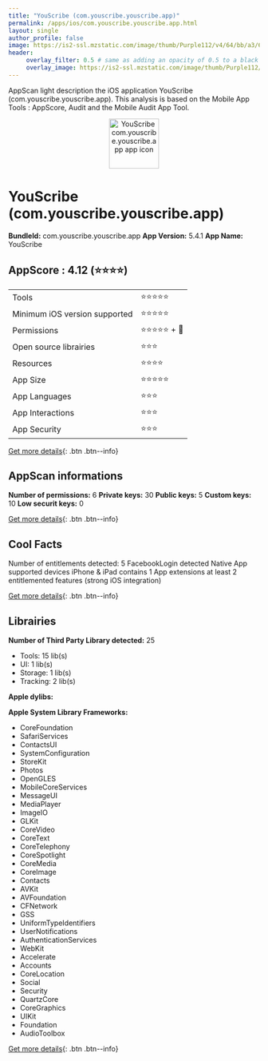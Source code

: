 ```yaml
---
title: "YouScribe (com.youscribe.youscribe.app)"
permalink: /apps/ios/com.youscribe.youscribe.app.html
layout: single
author_profile: false
image: https://is2-ssl.mzstatic.com/image/thumb/Purple112/v4/64/bb/a3/64bba311-d5c2-ea93-afe4-3c140de30af9/AppIcon-1x_U007emarketing-0-7-0-0-85-220.png/512x512bb.jpg
header: 
     overlay_filter: 0.5 # same as adding an opacity of 0.5 to a black background
     overlay_image: https://is2-ssl.mzstatic.com/image/thumb/Purple112/v4/64/bb/a3/64bba311-d5c2-ea93-afe4-3c140de30af9/AppIcon-1x_U007emarketing-0-7-0-0-85-220.png/512x512bb.jpg
---
```

AppScan light description the iOS application YouScribe (com.youscribe.youscribe.app). This analysis is based on the Mobile App Tools : AppScore, Audit and the Mobile Audit App Tool.

  
  
<div style="text-align: center;"><img src="https://is2-ssl.mzstatic.com/image/thumb/Purple112/v4/64/bb/a3/64bba311-d5c2-ea93-afe4-3c140de30af9/AppIcon-1x_U007emarketing-0-7-0-0-85-220.png/512x512bb.jpg" width="100" height="100" alt="YouScribe com.youscribe.youscribe.app app icon"></div>  
  
# YouScribe (com.youscribe.youscribe.app)

**BundleId:** com.youscribe.youscribe.app
**App Version:** 5.4.1
**App Name:** YouScribe


## AppScore : 4.12 (⭐️⭐️⭐️⭐️) 

<table>
<tr><td> Tools </td><td> ⭐️⭐️⭐️⭐️⭐️ </td></tr>
<tr><td> Minimum iOS version supported </td><td> ⭐️⭐️⭐️⭐️⭐️ </td></tr>
<tr><td> Permissions </td><td> ⭐️⭐️⭐️⭐️⭐️ + 🌟 </td></tr>
<tr><td> Open source librairies </td><td> ⭐️⭐️⭐️ </td></tr>
<tr><td> Resources </td><td> ⭐️⭐️⭐️⭐️ </td></tr>
<tr><td> App Size </td><td> ⭐️⭐️⭐️⭐️⭐️ </td></tr>
<tr><td> App Languages </td><td> ⭐️⭐️⭐️ </td></tr>
<tr><td> App Interactions </td><td> ⭐️⭐️⭐️ </td></tr>
<tr><td> App Security </td><td> ⭐️⭐️⭐️ </td></tr>
</table>

[Get more details](/pricing.html){: .btn .btn--info}  
  
## AppScan informations 

**Number of permissions:** 6
**Private keys:** 30
**Public keys:** 5
**Custom keys:** 10
**Low securit keys:** 0
  
[Get more details](/pricing.html){: .btn .btn--info}

## Cool Facts

Number of entitlements detected: 5
FacebookLogin detected
Native App
supported devices iPhone & iPad
contains 1 App extensions
at least 2 entitlemented features (strong iOS integration)
  
[Get more details](/pricing.html){: .btn .btn--info}

## Librairies 
**Number of Third Party Library detected:** 25
- Tools: 15 lib(s)
- UI: 1 lib(s)
- Storage: 1 lib(s)
- Tracking: 2 lib(s)

**Apple dylibs:**


**Apple System Library Frameworks:**
- CoreFoundation
- SafariServices
- ContactsUI
- SystemConfiguration
- StoreKit
- Photos
- OpenGLES
- MobileCoreServices
- MessageUI
- MediaPlayer
- ImageIO
- GLKit
- CoreVideo
- CoreText
- CoreTelephony
- CoreSpotlight
- CoreMedia
- CoreImage
- Contacts
- AVKit
- AVFoundation
- CFNetwork
- GSS
- UniformTypeIdentifiers
- UserNotifications
- AuthenticationServices
- WebKit
- Accelerate
- Accounts
- CoreLocation
- Social
- Security
- QuartzCore
- CoreGraphics
- UIKit
- Foundation
- AudioToolbox


  
[Get more details](/pricing.html){: .btn .btn--info}

